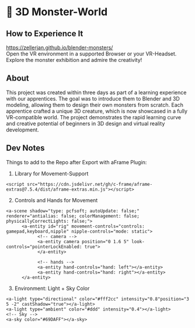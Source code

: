 # :rocket: 3D Monster-World

## How to Experience It
https://zellerjan.github.io/blender-monsters/ <br>
Open the VR environment in a supported Browser or your VR-Headset. Explore the monster exhibition and admire the creativity!


## About
This project was created within three days as part of a learning experience with our apprentices. The goal was to introduce them to Blender and 3D modeling, allowing them to design their own monsters from scratch. Each apprentice crafted a unique 3D creature, which is now showcased in a fully VR-compatible world. The project demonstrates the rapid learning curve and creative potential of beginners in 3D design and virtual reality development.



## Dev Notes
Things to add to the Repo after Export with aFrame Plugin:
1. Library for Movement-Support
```
<script src="https://cdn.jsdelivr.net/gh/c-frame/aframe-extras@7.5.4/dist/aframe-extras.min.js"></script>
```

2. Controls and Hands for Movement
```
<a-scene shadow="type: pcfsoft; autoUpdate: false;" renderer="antialias: false; colorManagement: false; physicallyCorrectLights: false;">
      <a-entity id="rig" movement-controls="controls: gamepad,keyboard,nipple" nipple-controls="mode: static">
            <!-- camera -->
            <a-entity camera position="0 1.6 5" look-controls="pointerLockEnabled: true">
            </a-entity>
      
            <!-- hands -->
            <a-entity hand-controls="hand: left"></a-entity>
            <a-entity hand-controls="hand: right"></a-entity>
      </a-entity> 
```

3. Environment: Light + Sky Color
```
<a-light type="directional" color="#fff2cc" intensity="0.8"position="3 5 -2" castShadow="true"></a-light>
<a-light type="ambient" color="#ddd" intensity="0.4"></a-light>
<!-- Sky -->
<a-sky color="#69DAFF"></a-sky>
```
